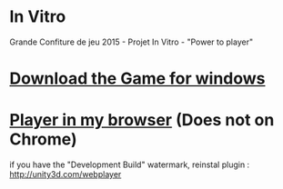 # In Vitro
Grande Confiture de jeu 2015 - Projet In Vitro - "Power to player"

# <a href="http://github.com/PrTesla/Ragdoll/releases">Download the Game for windows</a>

# <a href="http://dreamirl.com/jams/gcj15/invitro/">Player in my browser</a> (Does not on Chrome)



if you have the "Development Build" watermark, reinstal plugin : http://unity3d.com/webplayer
